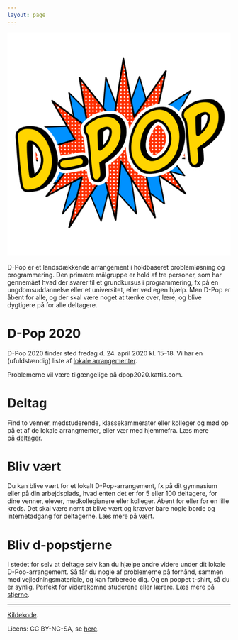 ```yaml
---
layout: page
---
```


<img src="static/media/img/dpop-large.png" alt="hi" class="inline"/>

D-Pop er et landsdækkende arrangement i holdbaseret problemløsning og programmering.
Den primære målgruppe er hold af tre personer, som har gennemået hvad der svarer til et grundkursus i programmering, fx på en ungdomsuddannelse eller et universitet, eller ved egen hjælp.
Men D-Pop er åbent for alle, og der skal være noget at tænke over, lære, og blive dygtigere på for alle deltagere.

# D-Pop 2020

D-Pop 2020 finder sted fredag d. 24. april 2020 kl. 15–18.
Vi har en (ufuldstændig) liste af [lokale arrangementer](/arrangementer/).

Problemerne vil være tilgængelige på dpop2020.kattis.com.

# Deltag

Find to venner, medstuderende, klassekammerater eller kolleger og mød op på et af de lokale arrangmenter, eller vær med hjemmefra. 
Læs mere på [deltager](/deltager/).

# Bliv vært

Du kan blive vært for et lokalt D-Pop-arrangement, fx på dit gymnasium eller på din arbejdsplads, hvad enten det er for 5 eller 100 deltagere, for dine venner, elever, medkollegianere eller kolleger.
Åbent for eller for en lille kreds.
Det skal være nemt at blive vært og kræver bare nogle borde og internetadgang for deltagerne.
Læs mere på [vært](/vært/).

# Bliv d-popstjerne

I stedet for selv at deltage selv kan du hjælpe andre videre under dit lokale D-Pop-arrangement.
Så får du nogle af problemerne på forhånd, sammen med vejledningsmateriale, og kan forberede dig.
Og en poppet t-shirt, så du er synlig.
Perfekt for viderekomne studerene eller lærere.
Læs mere på [stjerne](/stjerne/).

---

<div class="small center">
<p><a href="https://github.com/d-pop/d-pop.github.io">Kildekode</a>.</p>
<p>Licens: CC BY-NC-SA, se <a href="/license">here</a>.</p>
</div>
